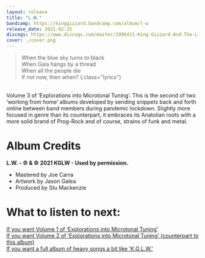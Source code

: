 ```yaml
---
layout: release
title: "L.W."
bandcamp: https://kinggizzard.bandcamp.com/album/l-w
release_date: 2021-02-25
discogs: https://www.discogs.com/master/1996411-King-Gizzard-And-The-Lizard-Wizard-LW
cover: ./cover.png
---
```


> When the blue sky turns to black  
> When Gaia hangs by a thread  
> When all the people die  
> If not now, then when?
{:class="lyrics"}
<br>
Volume 3 of ‘Explorations into Microtonal Tuning’. This is the second of two ‘working from home’ albums developed by sending snippets back and forth online between band members during pandemic lockdown. Slightly more focused in genre than its counterpart, it embraces its Anatolian roots with a more solid brand of Prog-Rock and of course, strains of funk and metal.

# Album Credits

**L.W. - ℗ & © 2021 KGLW - Used by permission.**

* Mastered by Joe Carra
* Artwork by Jason Galea
* Produced by Stu Mackenzie

# What to listen to next:
  
[If you want Volume 1 of ‘Explorations into Microtonal Tuning’](../flying-microtonal-banana)  
[If you want Volume 2 of ‘Explorations into Microtonal Tuning’ (counterpart to this album)](../kg)  
[If you want a full album of heavy songs a bit like 'K.G.L.W.'](../infest-the-rats-nest)
